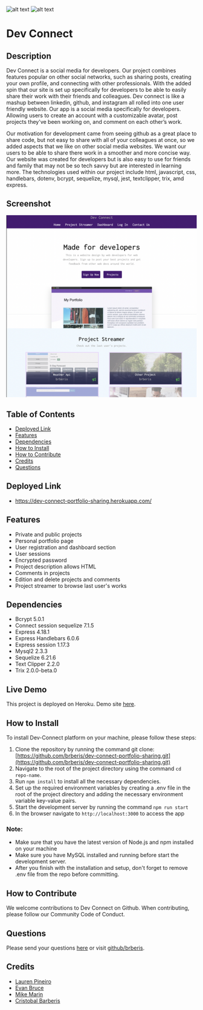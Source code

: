 [comment]: <> (This readme was created by Nodinq Readme Generator)
![alt text](https://img.shields.io/badge/License-MIT-brightgreen)
![alt text](https://img.shields.io/badge/Ver.-1.0.0-blue)

# Dev Connect


## Description

Dev Connect is a social media for developers. Our project combines features popular on other social networks, such as sharing posts, creating your own profile, and connecting with other professionals. With the added spin that our site is set up specifically for developers to be able to easily share their work with their friends and colleagues. Dev connect is like a mashup between linkedin, github, and instagram all rolled into one user friendly website.
Our app is a social media specifically for developers. Allowing users to create an account with a customizable avatar, post projects they've been working on, and comment on each other’s work.

Our motivation for development came from seeing github as a great place to share code, but not easy to share with all of your colleagues at once, so we added aspects that we like on other social media websites. We want our users to be able to share there work in a smoother and more concise way. Our website was created for developers but is also easy to use for friends and family that may not be so tech savvy but are interested in learning more.
The technologies used within our project include html, javascript, css,  handlebars, dotenv, bcrypt, sequelize, mysql, jest, textclipper, trix, amd express.

## Screenshot

![alt screenshot](https://github.com/brberis/dev-connect-portfolio-sharing/blob/main/assets/images/web.png?raw=true)

## Table of Contents

- [Deployed Link](#Deployed-Link)
- [Features](#features)
- [Dependencies](#dependencies)
- [How to Install](#how-to-install)
- [How to Contribute](#how-to-contribute)
- [Credits](#credits)
- [Questions](#questions)


## Deployed Link

- https://dev-connect-portfolio-sharing.herokuapp.com/

## Features

- Private and public projects
- Personal portfolio page
- User registration and dashboard section
- User sessions
- Encrypted password
- Project description allows HTML
- Comments in projects
- Edition and delete projects and comments
- Project streamer to browse last user's works

## Dependencies

- Bcrypt 5.0.1
- Connect session sequelize 7.1.5
- Express 4.18.1
- Express Handlebars 6.0.6
- Express session 1.17.3
- Mysql2 2.3.3
- Sequelize 6.21.6
- Text Clipper 2.2.0
- Trix 2.0.0-beta.0

## Live Demo

This project is deployed on Heroku. Demo site [here](https://dev-connect-portfolio-sharing.herokuapp.com/).

## How to Install

To install Dev-Connect platform on your machine, please follow these steps:

1. Clone the repository by running the command git clone: 
[https://github.com/brberis/dev-connect-portfolio-sharing.git](https://github.com/brberis/dev-connect-portfolio-sharing.git)
2. Navigate to the root of the project directory using the command `cd repo-name`.
3. Run `npm install` to install all the necessary dependencies.
4. Set up the required environment variables by creating a .env file in the root of the project directory and adding the necessary environment variable key-value pairs.
5. Start the development server by running the command `npm run start`
7. In the browser navigate to `http://localhost:3000` to access the app

### Note:
- Make sure that you have the latest version of Node.js and npm installed on your machine
- Make sure you have MySQL installed and running before start the development server. 
- After you finish with the installation and setup, don't forget to remove .env file from the repo before committing.


## How to Contribute

We welcome contributions to Dev Connect on Github. When contributing, please follow our Community Code of Conduct.

## Questions

Please send your questions [here](mailto:cristobal@barberis.com?subject=[GitHub]%20Dev%20Connect) or visit [github/brberis](https://github.com/brberis).

## Credits

* [Lauren Pineiro](https://github.com/laurenp305)
* [Evan Bruce](https://github.com/evanbruce38)
* [Mike Marin](https://github.com/mikejmarin25)
* [Cristobal Barberis](https://github.com/brberis)  

